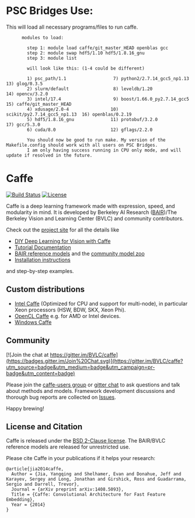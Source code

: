 # PSC Bridges Use:

This will load all necessary programs/files to run caffe.
          
          modules to load:
          
            step 1: module load caffe/git_master_HEAD openblas gcc
            step 2: module swap hdf5/1.10 hdf5/1.8.16_gnu
            step 3: module list
            
            will look like this: (1-4 could be different)
          
            1) psc_path/1.1                  7) python2/2.7.14_gcc5_np1.13   13) glog/0.3.5
            2) slurm/default                 8) leveldb/1.20                 14) opencv/3.2.0
            3) intel/17.4                    9) boost/1.66.0_py2.7.14_gcc5   15) caffe/git_master_HEAD
            4) xdusage/2.0-4                10) scikit/py2.7.14_gcc5_np1.13  16) openblas/0.2.19
            5) hdf5/1.8.16_gnu              11) protobuf/3.2.0               17) gcc/5.3.0
            6) cuda/8.0                     12) gflags/2.2.0

            You should now be good to run make. My version of the Makefile.config should work with all users on PSC Bridges.
            I am only having success running in CPU only mode, and will update if resolved in the future.



# Caffe

[![Build Status](https://travis-ci.org/BVLC/caffe.svg?branch=master)](https://travis-ci.org/BVLC/caffe)
[![License](https://img.shields.io/badge/license-BSD-blue.svg)](LICENSE)

Caffe is a deep learning framework made with expression, speed, and modularity in mind.
It is developed by Berkeley AI Research ([BAIR](http://bair.berkeley.edu))/The Berkeley Vision and Learning Center (BVLC) and community contributors.

Check out the [project site](http://caffe.berkeleyvision.org) for all the details like

- [DIY Deep Learning for Vision with Caffe](https://docs.google.com/presentation/d/1UeKXVgRvvxg9OUdh_UiC5G71UMscNPlvArsWER41PsU/edit#slide=id.p)
- [Tutorial Documentation](http://caffe.berkeleyvision.org/tutorial/)
- [BAIR reference models](http://caffe.berkeleyvision.org/model_zoo.html) and the [community model zoo](https://github.com/BVLC/caffe/wiki/Model-Zoo)
- [Installation instructions](http://caffe.berkeleyvision.org/installation.html)

and step-by-step examples.

## Custom distributions

 - [Intel Caffe](https://github.com/BVLC/caffe/tree/intel) (Optimized for CPU and support for multi-node), in particular Xeon processors (HSW, BDW, SKX, Xeon Phi).
- [OpenCL Caffe](https://github.com/BVLC/caffe/tree/opencl) e.g. for AMD or Intel devices.
- [Windows Caffe](https://github.com/BVLC/caffe/tree/windows)

## Community

[![Join the chat at https://gitter.im/BVLC/caffe](https://badges.gitter.im/Join%20Chat.svg)](https://gitter.im/BVLC/caffe?utm_source=badge&utm_medium=badge&utm_campaign=pr-badge&utm_content=badge)

Please join the [caffe-users group](https://groups.google.com/forum/#!forum/caffe-users) or [gitter chat](https://gitter.im/BVLC/caffe) to ask questions and talk about methods and models.
Framework development discussions and thorough bug reports are collected on [Issues](https://github.com/BVLC/caffe/issues).

Happy brewing!

## License and Citation

Caffe is released under the [BSD 2-Clause license](https://github.com/BVLC/caffe/blob/master/LICENSE).
The BAIR/BVLC reference models are released for unrestricted use.

Please cite Caffe in your publications if it helps your research:

    @article{jia2014caffe,
      Author = {Jia, Yangqing and Shelhamer, Evan and Donahue, Jeff and Karayev, Sergey and Long, Jonathan and Girshick, Ross and Guadarrama, Sergio and Darrell, Trevor},
      Journal = {arXiv preprint arXiv:1408.5093},
      Title = {Caffe: Convolutional Architecture for Fast Feature Embedding},
      Year = {2014}
    }
